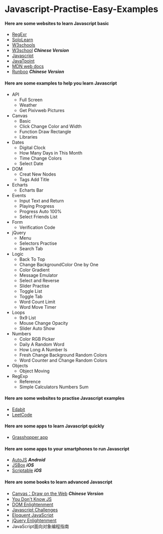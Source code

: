 # Javascript-Practise-Easy-Examples
#### Here are some websites to learn Javascript basic
  - [RegExr](https://regexr.com/)
  - [SoloLearn](https://www.sololearn.com/)
  - [W3schools](https://www.w3schools.com/)
  - [W3school](https://www.w3school.com.cn/) ***Chinese Version***
  - [Javascript](https://www.javascript.com/)
  - [JavaTpoint](https://www.javatpoint.com/)
  - [MDN web docs](https://developer.mozilla.org/en-US/docs/Web/JavaScript)
  - [Runboo](https://www.runoob.com/) ***Chinese Version***
#### Here are some examples to help you learn Javascript
  - API
    - Full Screen
    - Weather
    - Get Pixivweb Pictures
  - Canvas
    - Basic
    - Click Change Color and Width
    - Function Draw Rectangle
    - Libraries
  - Dates
    - Digital Clock
    - How Many Days in This Month
    - Time Change Colors
    - Select Date
  - DOM
    - Creat New Nodes
    - Tags Add Title
  - Echarts
    - Echarts Bar
  - Events
    - Input Text and Return
    - Playing Progress
    - Progress Auto 100%
    - Select Friends List
  - Form
    - Verification Code
  - jQuery
    - Menu
    - Selectors Practise
    - Search Tab
  - Logic
    - Back To Top
    - Change BackgroundColor One by One
    - Color Gradient
    - Message Emulator
    - Select and Reverse
    - Slider Practise
    - Toggle List
    - Toggle Tab
    - Word Count Limit
    - Word Move Timer
  - Loops
    - 9x9 List
    - Mouse Change Opacity
    - Slider Auto Show
  - Numbers
    - Color RGB Picker
    - Daily A Random Word
    - How Long A Number Is
    - Fresh Change Background Random Colors
    - Word Counter and Change Random Colors
  - Objects
    - Object Moving
  - RegExp
    - Reference
    - Simple Calculators Numbers Sum
#### Here are some websites to practise Javascript examples
  - [Edabit](https://edabit.com/)
  - [LeetCode](https://leetcode.com/)
#### Here are some apps to learn Javascript quickly
  - [Grasshopper app](https://grasshopper.app/)
#### Here are some apps to your smartphones to run Javascript
  - [AutoJS](https://github.com/hyb1996/Auto.js) ***Android***
  - [JSBox](https://apps.apple.com/us/app/id1312014438) ***iOS***
  - [Scriptable](https://scriptable.app/) ***iOS***
#### Here are some books to learn advanced Javascript
  - [Canvas：Draw on the Web](https://github.com/airingursb/canvas) ***Chinese Version***
  - [You Don't Know JS](https://github.com/getify/You-Dont-Know-JS/)
  - [DOM Enlightenment](http://domenlightenment.com/)
  - [Javascript Challenges](https://github.com/tcorral/javascript-challenges-book)
  - [Eloquent JavaScript](https://eloquentjavascript.net/)
  - [jQuery Enlightenment](http://www.codylindley.com/jquery_enlightenment.pdf)
  - JavaScript面向对象编程指南
